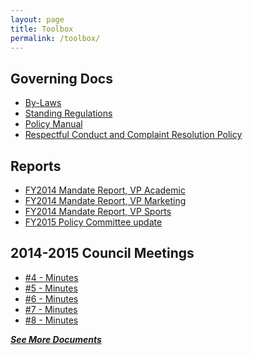 ```yaml
---
layout: page
title: Toolbox
permalink: /toolbox/
---
```


## Governing Docs  
 - [By-Laws](https://docs.google.com/file/d/0B4zKM4HYwW7vNmZlSHNDVF9jTlE/)  
 - [Standing Regulations](https://docs.google.com/file/d/0B4zKM4HYwW7vRGdXcXFEZkljZEE/)  
 - [Policy Manual](https://docs.google.com/file/d/0B4zKM4HYwW7vTW5DS2FFUUxKdEk/) 
 - [Respectful Conduct and Complaint Resolution Policy](https://docs.google.com/file/d/0B4zKM4HYwW7vX2Z0QUl2dzhPblE/)  

## Reports  
 - [FY2014 Mandate Report, VP Academic](https://docs.google.com/file/d/0B4zKM4HYwW7vSzVEYXhTQ3lydUk/)  
 - [FY2014 Mandate Report, VP Marketing](https://docs.google.com/file/d/0B4zKM4HYwW7vQXpHQ090NTFXUXM/)  
 - [FY2014 Mandate Report, VP Sports](https://docs.google.com/file/d/0B4zKM4HYwW7vUDE1aHRJd0ZjLTQ/) 
 - [FY2015 Policy Committee update]()  

## 2014-2015 Council Meetings
 - [#4 - Minutes](https://docs.google.com/file/d/0B4zKM4HYwW7vbDQzSUVOYnU5SXM/)  
 - [#5 - Minutes](https://docs.google.com/file/d/0B4zKM4HYwW7valNpc1ZyNnBqVFE)  
 - [#6 - Minutes](https://drive.google.com/open?id=0B4zKM4HYwW7vX19BaXUwNnVKTVU)  
 - [#7 - Minutes](https://drive.google.com/open?id=0B4zKM4HYwW7vQkU0TkRqNlpqbXM)  
 - [#8 - Minutes](https://drive.google.com/open?id=0B4zKM4HYwW7vMFN6NE45emhaQmc)  
  
__*[See More Documents](https://drive.google.com/folderview?id=0B4zKM4HYwW7vZUlndGZ2Q1FTQ28)*__